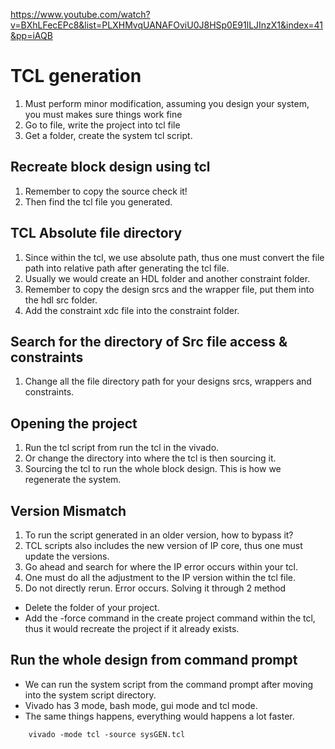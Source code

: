 https://www.youtube.com/watch?v=BXhLFecEPc8&list=PLXHMvqUANAFOviU0J8HSp0E91lLJInzX1&index=41&pp=iAQB
# TCL generation
1. Must perform minor modification, assuming you design your system, you must makes sure things work fine
2. Go to file, write the project into tcl file
3. Get a folder, create the system tcl script.

## Recreate block design using tcl
1. Remember to copy the source check it!
2. Then find the tcl file you generated.

## TCL Absolute file directory
1. Since within the tcl, we use absolute path, thus one must convert the file path into relative path after generating the tcl file.
2. Usually we would create an HDL folder and another constraint folder.
3. Remember to copy the design srcs and the wrapper file, put them into the hdl src folder.
4. Add the constraint xdc file into the constraint folder.


## Search for the directory of Src file access & constraints
1. Change all the file directory path for your designs srcs, wrappers and constraints.


## Opening the project
1. Run the tcl script from run the tcl in the vivado.
2. Or change the directory into where the tcl is then sourcing it.
3. Sourcing the tcl to run the whole block design. This is how we regenerate the system.


## Version Mismatch
1. To run the script generated in an older version, how to bypass it?
2. TCL scripts also includes the new version of IP core, thus one must update the versions.
3. Go ahead and search for where the IP error occurs within your tcl.
4. One must do all the adjustment to the IP version within the tcl file.
5. Do not directly rerun. Error occurs. Solving it through 2 method
- Delete the folder of your project.
- Add the -force command in the create project command within the tcl, thus it would recreate the project if it already exists.


## Run the whole design from command prompt
- We can run the system script from the command prompt after moving into the system script directory.
- Vivado has 3 mode, bash mode, gui mode and tcl mode.
- The same things happens, everything would happens a lot faster.
```
    vivado -mode tcl -source sysGEN.tcl
```